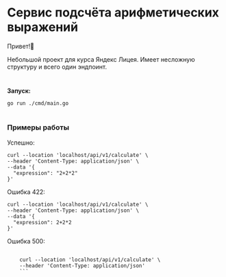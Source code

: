 # Сервис подсчёта арифметических выражений
Привет!👋

Небольшой проект для курса Яндекс Лицея. Имеет несложную структуру и всего один эндпоинт.
#
**Запуск:**

    go run ./cmd/main.go

#
### Примеры работы

Успешно:

    curl --location 'localhost/api/v1/calculate' \
    --header 'Content-Type: application/json' \
    --data '{
      "expression": "2+2*2"
    }'

Ошибка 422:
```
curl --location 'localhost/api/v1/calculate' \
--header 'Content-Type: application/json' \
--data '{
  "expression": 2+2*2
}'
```

Ошибка 500:
```

    curl --location 'localhost/api/v1/calculate' \
    --header 'Content-Type: application/json'
    ```
